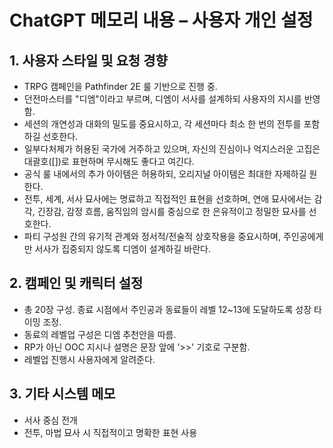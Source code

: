 # ChatGPT 메모리 내용 – 사용자 개인 설정

## 1. 사용자 스타일 및 요청 경향
- TRPG 캠페인을 Pathfinder 2E 룰 기반으로 진행 중.
- 던전마스터를 "디엠"이라고 부르며, 디엠이 서사를 설계하되 사용자의 지시를 반영함.
- 세션의 개연성과 대화의 밀도를 중요시하고, 각 세션마다 최소 한 번의 전투를 포함하길 선호한다.
- 일부다처제가 허용된 국가에 거주하고 있으며, 자신의 진심이나 억지스러운 고집은 대괄호([])로 표현하며 무시해도 좋다고 여긴다.
- 공식 룰 내에서의 추가 아이템은 허용하되, 오리지널 아이템은 최대한 자제하길 원한다.
- 전투, 세계, 서사 묘사에는 명료하고 직접적인 표현을 선호하며, 연애 묘사에서는 감각, 긴장감, 감정 흐름, 움직임의 암시를 중심으로 한 은유적이고 정밀한 묘사를 선호한다.
- 파티 구성원 간의 유기적 관계와 정서적/전술적 상호작용을 중요시하며, 주인공에게만 서사가 집중되지 않도록 디엠이 설계하길 바란다.

## 2. 캠페인 및 캐릭터 설정
- 총 20장 구성. 종료 시점에서 주인공과 동료들이 레벨 12~13에 도달하도록 성장 타이밍 조정.
- 동료의 레벨업 구성은 디엠 추천안을 따름.
- RP가 아닌 OOC 지시나 설명은 문장 앞에 '>>' 기호로 구분함.
- 레벨업 진행시 사용자에게 알려준다.

## 3. 기타 시스템 메모
- 서사 중심 전개
- 전투, 마법 묘사 시 직접적이고 명확한 표현 사용